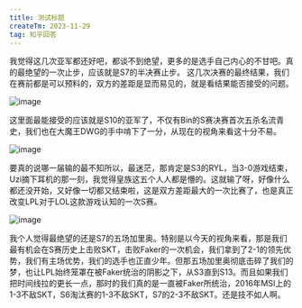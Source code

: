 ```yaml
---
title: 测试标题
createTm: 2023-11-29
tag: 知乎回答
---
```

我觉得这几次亚军都还好吧，都谈不到绝望，更多的是选手自己内心的不甘吧。真的最绝望的一次止步，应该就是S7的半决赛止步。
这几次决赛的最终结果，我们在赛前都是可以预料的，双方的差距是显而易见的，就是看结果能否接受的问题。

![image](https://picx.zhimg.com/80/v2-3a12421d29f552991e43b664e983d603_720w.webp?source=1def8aca)

这里面最能接受的应该就是S10的亚军了，不仅有Bin的S赛决赛首次五杀名流青史，我们也在大魔王DWG的手中啃下了一分，从现在的视角来看这十分不易。

![image](https://picx.zhimg.com/80/v2-56b05b547071208bcc462188c86d1748_720w.webp?source=1def8aca)

要真的说哪一届输的最不知所以，最迷茫，那肯定是S3的RYL，当3-0游戏结束，Uzi摘下耳机的那一刻，我觉得皇族这五个人人都是懵的。这就输了呀，好像什么都还没开始，又好像一切都又结束啦，这是双方差距最大的一次比赛了，也是真正改变LPL对于LOL这款游戏认知的一次S赛。

![image](https://picx.zhimg.com/80/v2-a3c9bec3cce0f9ea30a1a0fd8db232db_720w.webp?source=1def8aca)

我个人觉得最绝望的还是S7的五场加里奥。特别是以今天的视角来看，那是我们最有机会在S赛历史上击败SKT，击败Faker的一次机会，我们拿到了2-1的领先优势，我们有主场优势，我们的选手也正直少年。但那五场加里奥彻底击碎了我们的梦，也让LPL始终笼罩在被Faker统治的阴影之下，从S3直到S13。而且如果我们把时间线拉的更长一点，那时的我们真的是一直被Faker所统治，2016年MSI上的1-3不敌SKT，S6淘汰赛的1-3不敌SKT，S7的2-3不敌SKT。还是技不如人啊。